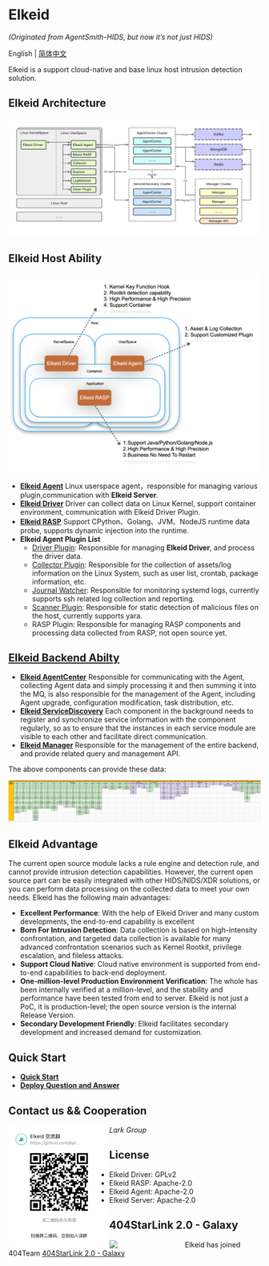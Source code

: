 # Elkeid

*(Originated from AgentSmith-HIDS, but now it’s not just HIDS)*

English | [简体中文](README-zh_CN.md)

Elkeid is a support cloud-native and base linux host intrusion detection solution.

## Elkeid Architecture

<img src="server/docs/server.png"/>

##  Elkeid Host Ability
<img src="./Ability_1.png"/>

* **[Elkeid Agent](https://github.com/bytedance/Elkeid/tree/main/agent)** Linux userspace agent，responsible for managing various plugin,communication with **Elkeid Server**.
* **[Elkeid Driver](https://github.com/bytedance/Elkeid/tree/main/driver)** Driver can collect data on Linux Kernel, support container environment, communication with Elkeid Driver Plugin.
* **[Elkeid RASP](https://github.com/bytedance/Elkeid/tree/main/rasp)** Support CPython、Golang、JVM、NodeJS runtime data probe, supports dynamic injection into the runtime.
* **Elkeid Agent Plugin List**
    * [Driver Plugin](https://github.com/bytedance/Elkeid/tree/main/agent/driver): Responsible for managing **Elkeid Driver**, and process the driver data.
    * [Collector Plugin](https://github.com/bytedance/Elkeid/tree/main/agent/collector): Responsible for the collection of assets/log information on the Linux System, such as user list, crontab, package information, etc.
    * [Journal Watcher](https://github.com/bytedance/Elkeid/tree/main/agent/journal_watcher): Responsible for monitoring systemd logs, currently supports ssh related log collection and reporting.
    * [Scanner Plugin](https://github.com/bytedance/Elkeid/tree/main/agent/scanner): Responsible for static detection of malicious files on the host, currently supports yara.
    * RASP Plugin: Responsible for managing RASP components and processing data collected from RASP, not open source yet.
## [Elkeid Backend Abilty](https://github.com/bytedance/Elkeid/tree/main/server)
* **[Elkeid AgentCenter](https://github.com/bytedance/Elkeid/tree/main/server/agent_center)** Responsible for communicating with the Agent, collecting Agent data and simply processing it and then summing it into the MQ, is also responsible for the management of the Agent, including Agent upgrade, configuration modification, task distribution, etc.
* **[Elkeid ServiceDiscovery](https://github.com/bytedance/Elkeid/tree/main/server/service_discovery)** Each component in the background needs to register and synchronize service information with the component regularly, so as to ensure that the instances in each service module are visible to each other and facilitate direct communication.
* **[Elkeid Manager](https://github.com/bytedance/Elkeid/tree/main/server/manager)** Responsible for the management of the entire backend, and provide related query and management API.


The above components can provide these data:

<img src="./data.png"/>


## Elkeid Advantage
The current open source module lacks a rule engine and detection rule, and cannot provide intrusion detection capabilities. However, the current open source part can be easily integrated with other HIDS/NIDS/XDR solutions, or you can perform data processing on the collected data to meet your own needs. Elkeid has the following main advantages:

* **Excellent Performance**: With the help of Elkeid Driver and many custom developments, the end-to-end capability is excellent
* **Born For Intrusion Detection**: Data collection is based on high-intensity confrontation, and targeted data collection is available for many advanced confrontation scenarios such as Kernel Rootkit, privilege escalation, and fileless attacks.
* **Support Cloud Native**: Cloud native environment is supported from end-to-end capabilities to back-end deployment.
* **One-million-level Production Environment Verification**: The whole has been internally verified at a million-level, and the stability and performance have been tested from end to server. Elkeid is not just a PoC, it is production-level; the open source version is the internal Release Version.
* **Secondary Development Friendly**: Elkeid facilitates secondary development and increased demand for customization.

## Quick Start
* **[Quick Start](server/docs/quick-start-zh_CN.md)**
* **[Deploy Question and Answer](server/docs/qa-zh_CN.md)**

## Contact us && Cooperation

<img src="./Lark.png" width="40%" style="float:left;"/>

*Lark Group*

## License
* Elkeid Driver: GPLv2
* Elkeid RASP: Apache-2.0
* Elkeid Agent: Apache-2.0
* Elkeid Server: Apache-2.0

## 404StarLink 2.0 - Galaxy
<img src="https://github.com/knownsec/404StarLink-Project/raw/master/logo.png" width="30%" style="float:left;"/>

Elkeid has joined 404Team [404StarLink 2.0 - Galaxy](https://github.com/knownsec/404StarLink2.0-Galaxy)
